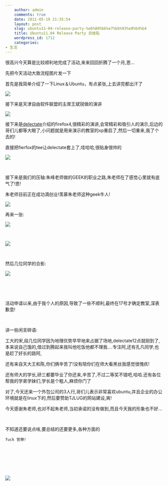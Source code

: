 ```yaml
---
    author: admin
    comments: true
    date: 2011-05-19 21:35:54
    layout: post
    slug: ubuntu11-04-release-party-%e6%80%bb%e7%bb%93%e8%b4%b4
    title: Ubuntu11.04 Release Party 总结贴
    wordpress_id: 1712
    categories:
- 生活
---
```


很高兴今天算是比较顺利地完成了活动,来来回回折腾了一个月,恩...

先把今天活动大致流程图片发一下

首先是我简单介绍了一下Linux＆Ubuntu，有点紧张,上去讲完都出汗了

![](http://i.imgur.com/ajCAa.jpg)

接下来是天津自由软件联盟的主席王斌锐做的演讲

![](http://i.imgur.com/AfWio.jpg)

接下来是[delectate](http://www.deleak.com/blog)介绍的firefox4,很精彩的演讲,会常精彩和吸引人的演示,后边的哥们儿都等大眼了,小问题就是用来演示的教室的xp重启了,然后一切重来,我了个去的!

直接把fierfox的tee让delectate套上了,哇哈哈,很贴身很帅的

![](http://i.imgur.com/XWMaC.jpg)

 

接下来是我们的压轴:朱峰老师做的GEEK的职业之路,朱老师在了感觉心里就有底气了!恩!

朱老师目前正在成功滴创业!羡慕朱老师这种geek牛人!

![](http://i.imgur.com/Q8l33.jpg)

再来一张:

![](http://i.imgur.com/mePFQ.jpg)

 

![](http://i.imgur.com/U9cjT.jpg)

 

然后几位同学的合影:

![](http://i.imgur.com/YR3EB.jpg)

 

 

活动申请以来,由于我个人的原因,导致了一些不顺利,最终在17号才确定教室,深表歉意!

 

讲一些闲言碎语:

工大的宋,段几位同学因为地理优势早早地来占据了场地,delectate12点就刚到了,本来说自己饿的,借过到腾起来我叫他吃饭他都不理我....专注阿,还有孔凡同学,也是赶了好长的路阿,

还有来自天大王和陈,你们俩辛苦了!没有陪你们在师大看黑丝我感觉很愧疚!

还有师大的学长,研三都要毕业了你还来,辛苦了,不过二等奖不错吧,哈哈.还有各位帮我的学弟学妹们,学长是个粗人,麻烦你门了

对了,今天还来一个外包公司的3人行,哥们儿表示非常喜欢ubuntu,并且企业的办公环境就是在linux下的,然后要赞助TJLUG的网站建设,爽!

今天感谢朱老师,也对不起朱老师,当初承诺的没有做到,而且今天我的形象也不好...

 

不知道还要说点啥,要总结的还要更多,各种方面的

    fuck 官僚!

 

 

 

![](http://i.imgur.com/Q8l33.jpg)

 

 

 

